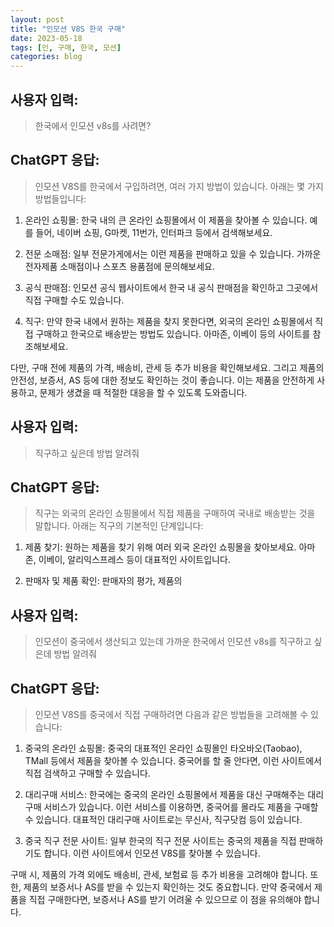 ```yaml
---
layout: post
title: "인모션 V8S 한국 구매"
date: 2023-05-18
tags: [인, 구매, 한국, 모션]
categories: blog
---
```


## 사용자 입력:
> 한국에서 인모션 v8s를 사려면?

## ChatGPT 응답:
> 인모션 V8S를 한국에서 구입하려면, 여러 가지 방법이 있습니다. 아래는 몇 가지 방법들입니다:

1. 온라인 쇼핑몰: 한국 내의 큰 온라인 쇼핑몰에서 이 제품을 찾아볼 수 있습니다. 예를 들어, 네이버 쇼핑, G마켓, 11번가, 인터파크 등에서 검색해보세요.

2. 전문 소매점: 일부 전문가게에서는 이런 제품을 판매하고 있을 수 있습니다. 가까운 전자제품 소매점이나 스포츠 용품점에 문의해보세요.

3. 공식 판매점: 인모션 공식 웹사이트에서 한국 내 공식 판매점을 확인하고 그곳에서 직접 구매할 수도 있습니다.

4. 직구: 만약 한국 내에서 원하는 제품을 찾지 못한다면, 외국의 온라인 쇼핑몰에서 직접 구매하고 한국으로 배송받는 방법도 있습니다. 아마존, 이베이 등의 사이트를 참조해보세요.

다만, 구매 전에 제품의 가격, 배송비, 관세 등 추가 비용을 확인해보세요. 그리고 제품의 안전성, 보증서, AS 등에 대한 정보도 확인하는 것이 좋습니다. 이는 제품을 안전하게 사용하고, 문제가 생겼을 때 적절한 대응을 할 수 있도록 도와줍니다.


## 사용자 입력:
> 직구하고 싶은데 방법 알려줘

## ChatGPT 응답:
> 직구는 외국의 온라인 쇼핑몰에서 직접 제품을 구매하여 국내로 배송받는 것을 말합니다. 아래는 직구의 기본적인 단계입니다:

1. 제품 찾기: 원하는 제품을 찾기 위해 여러 외국 온라인 쇼핑몰을 찾아보세요. 아마존, 이베이, 알리익스프레스 등이 대표적인 사이트입니다.

2. 판매자 및 제품 확인: 판매자의 평가, 제품의

## 사용자 입력:
> 인모션이 중국에서 생산되고 있는데 가까운 한국에서 인모션 v8s를 직구하고 싶은데 방법 알려줘

## ChatGPT 응답:
> 인모션 V8S를 중국에서 직접 구매하려면 다음과 같은 방법들을 고려해볼 수 있습니다:

1. 중국의 온라인 쇼핑몰: 중국의 대표적인 온라인 쇼핑몰인 타오바오(Taobao), TMall 등에서 제품을 찾아볼 수 있습니다. 중국어를 할 줄 안다면, 이런 사이트에서 직접 검색하고 구매할 수 있습니다. 

2. 대리구매 서비스: 한국에는 중국의 온라인 쇼핑몰에서 제품을 대신 구매해주는 대리구매 서비스가 있습니다. 이런 서비스를 이용하면, 중국어를 몰라도 제품을 구매할 수 있습니다. 대표적인 대리구매 사이트로는 무신사, 직구닷컴 등이 있습니다.

3. 중국 직구 전문 사이트: 일부 한국의 직구 전문 사이트는 중국의 제품을 직접 판매하기도 합니다. 이런 사이트에서 인모션 V8S를 찾아볼 수 있습니다.

구매 시, 제품의 가격 외에도 배송비, 관세, 보험료 등 추가 비용을 고려해야 합니다. 또한, 제품의 보증서나 AS를 받을 수 있는지 확인하는 것도 중요합니다. 만약 중국에서 제품을 직접 구매한다면, 보증서나 AS를 받기 어려울 수 있으므로 이 점을 유의해야 합니다.

